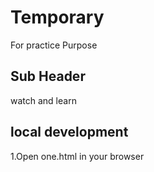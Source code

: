 # Temporary
For practice Purpose

## Sub Header
watch and learn
 
## local development

1.Open one.html in your browser